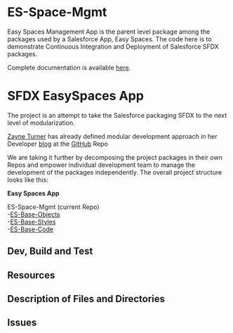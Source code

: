 # ES-Space-Mgmt
Easy Spaces Management App is the parent level package among the packages used by a Salesforce App, Easy Spaces.
The code here is to demonstrate Continuous Integration and Deployment of Salesforce SFDX packages.

Complete documentation is available [here](https://ecfmg.gitbook.io/sfdx-unlocked-packages-guide).

# SFDX EasySpaces App

The project is an attempt to take the Salesforce packaging SFDX to the next level of modularization. 

[Zayne Turner](https://developer.salesforce.com/blogs/author/zayne) has already defined modular development approach in her Developer [blog](https://developer.salesforce.com/blogs/2018/06/announcing-the-easy-spaces-app.html) at the [GitHub](https://github.com/trailheadapps/easy-spaces) Repo

We are taking it further by decomposing the project packages in their own Repos and empower individual development team to manage the development of the packages independently. The overall project structure looks like this:

**Easy Spaces App**  

ES-Space-Mgmt (current Repo)  
-[ES-Base-Objects](https://github.com/ECFMG/ES-Base-Objects)  
-[ES-Base-Styles](https://github.com/ECFMG/ES-Base-Styles)  
-[ES-Base-Code](https://github.com/ECFMG/ES-Base-Code)  


## Dev, Build and Test


## Resources


## Description of Files and Directories


## Issues
